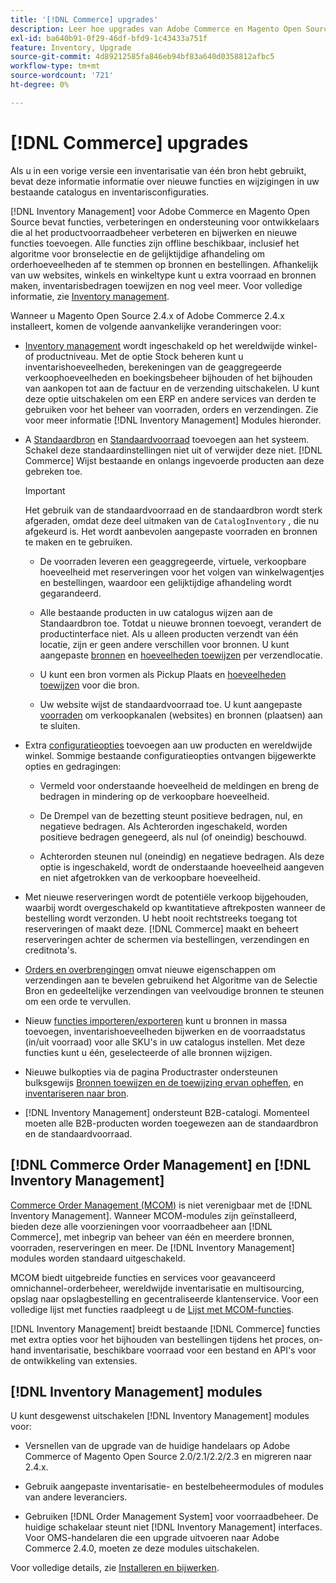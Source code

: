 ```yaml
---
title: '[!DNL Commerce] upgrades'
description: Leer hoe upgrades van Adobe Commerce en Magento Open Source gevolgen hebben voor catalogus en [!DNL Inventory Management] configuraties.
exl-id: ba640b91-0f29-46df-bfd9-1c43433a751f
feature: Inventory, Upgrade
source-git-commit: 4d89212585fa846eb94bf83a640d0358812afbc5
workflow-type: tm+mt
source-wordcount: '721'
ht-degree: 0%

---
```


# [!DNL Commerce] upgrades

Als u in een vorige versie een inventarisatie van één bron hebt gebruikt, bevat deze informatie informatie over nieuwe functies en wijzigingen in uw bestaande catalogus en inventarisconfiguraties.

[!DNL Inventory Management] voor Adobe Commerce en Magento Open Source bevat functies, verbeteringen en ondersteuning voor ontwikkelaars die al het productvoorraadbeheer verbeteren en bijwerken en nieuwe functies toevoegen. Alle functies zijn offline beschikbaar, inclusief het algoritme voor bronselectie en de gelijktijdige afhandeling om orderhoeveelheden af te stemmen op bronnen en bestellingen. Afhankelijk van uw websites, winkels en winkeltype kunt u extra voorraad en bronnen maken, inventarisbedragen toewijzen en nog veel meer. Voor volledige informatie, zie [Inventory management](introduction.md).

Wanneer u Magento Open Source 2.4.x of Adobe Commerce 2.4.x installeert, komen de volgende aanvankelijke veranderingen voor:

- [Inventory management](enable.md) wordt ingeschakeld op het wereldwijde winkel- of productniveau. Met de optie Stock beheren kunt u inventarishoeveelheden, berekeningen van de geaggregeerde verkoophoeveelheden en boekingsbeheer bijhouden of het bijhouden van aankopen tot aan de factuur en de verzending uitschakelen. U kunt deze optie uitschakelen om een ERP en andere services van derden te gebruiken voor het beheer van voorraden, orders en verzendingen. Zie voor meer informatie [!DNL Inventory Management] Modules hieronder.

- A [Standaardbron](sources-manage.md) en [Standaardvoorraad](stocks-manage.md) toevoegen aan het systeem. Schakel deze standaardinstellingen niet uit of verwijder deze niet. [!DNL Commerce] Wijst bestaande en onlangs ingevoerde producten aan deze gebreken toe.

  >[!IMPORTANT]
  >
  >Het gebruik van de standaardvoorraad en de standaardbron wordt sterk afgeraden, omdat deze deel uitmaken van de `CatalogInventory` , die nu afgekeurd is. Het wordt aanbevolen aangepaste voorraden en bronnen te maken en te gebruiken.

   - De voorraden leveren een geaggregeerde, virtuele, verkoopbare hoeveelheid met reserveringen voor het volgen van winkelwagentjes en bestellingen, waardoor een gelijktijdige afhandeling wordt gegarandeerd.

   - Alle bestaande producten in uw catalogus wijzen aan de Standaardbron toe. Totdat u nieuwe bronnen toevoegt, verandert de productinterface niet. Als u alleen producten verzendt van één locatie, zijn er geen andere verschillen voor bronnen. U kunt aangepaste [bronnen](sources-add.md) en [hoeveelheden toewijzen](quantities-manage.md) per verzendlocatie.

   - U kunt een bron vormen als Pickup Plaats en [hoeveelheden toewijzen](quantities-manage.md) voor die bron.

   - Uw website wijst de standaardvoorraad toe. U kunt aangepaste [voorraden](stocks-add.md) om verkoopkanalen (websites) en bronnen (plaatsen) aan te sluiten.

- Extra [configuratieopties](configuration.md) toevoegen aan uw producten en wereldwijde winkel. Sommige bestaande configuratieopties ontvangen bijgewerkte opties en gedragingen:

   - Vermeld voor onderstaande hoeveelheid de meldingen en breng de bedragen in mindering op de verkoopbare hoeveelheid.

   - De Drempel van de bezetting steunt positieve bedragen, nul, en negatieve bedragen. Als Achterorden ingeschakeld, worden positieve bedragen genegeerd, als nul (of oneindig) beschouwd.

   - Achterorden steunen nul (oneindig) en negatieve bedragen. Als deze optie is ingeschakeld, wordt de onderstaande hoeveelheid aangeven en niet afgetrokken van de verkoopbare hoeveelheid.

- Met nieuwe reserveringen wordt de potentiële verkoop bijgehouden, waarbij wordt overgeschakeld op kwantitatieve aftrekposten wanneer de bestelling wordt verzonden. U hebt nooit rechtstreeks toegang tot reserveringen of maakt deze. [!DNL Commerce] maakt en beheert reserveringen achter de schermen via bestellingen, verzendingen en creditnota&#39;s.

- [Orders en overbrengingen](shipments.md) omvat nieuwe eigenschappen om verzendingen aan te bevelen gebruikend het Algoritme van de Selectie Bron en gedeeltelijke verzendingen van veelvoudige bronnen te steunen om een orde te vervullen.

- Nieuw [functies importeren/exporteren](inventory-import-export.md) kunt u bronnen in massa toevoegen, inventarishoeveelheden bijwerken en de voorraadstatus (in/uit voorraad) voor alle SKU&#39;s in uw catalogus instellen. Met deze functies kunt u één, geselecteerde of alle bronnen wijzigen.

- Nieuwe bulkopties via de pagina Productraster ondersteunen bulksgewijs [Bronnen toewijzen en de toewijzing ervan opheffen](bulk-assignment.md), en [inventariseren naar bron](inventory-transfer.md).

- [!DNL Inventory Management] ondersteunt B2B-catalogi. Momenteel moeten alle B2B-producten worden toegewezen aan de standaardbron en de standaardvoorraad.

## [!DNL Commerce Order Management] en [!DNL Inventory Management]

[Commerce Order Management (MCOM)][1] is niet verenigbaar met de [!DNL Inventory Management]. Wanneer MCOM-modules zijn geïnstalleerd, bieden deze alle voorzieningen voor voorraadbeheer aan [!DNL Commerce], met inbegrip van beheer van één en meerdere bronnen, voorraden, reserveringen en meer. De [!DNL Inventory Management] modules worden standaard uitgeschakeld.

MCOM biedt uitgebreide functies en services voor geavanceerd omnichannel-orderbeheer, wereldwijde inventarisatie en multisourcing, opslag naar opslagbestelling en gecentraliseerde klantenservice. Voor een volledige lijst met functies raadpleegt u de [Lijst met MCOM-functies][2].

[!DNL Inventory Management] breidt bestaande [!DNL Commerce] functies met extra opties voor het bijhouden van bestellingen tijdens het proces, on-hand inventarisatie, beschikbare voorraad voor een bestand en API&#39;s voor de ontwikkeling van extensies.

## [!DNL Inventory Management] modules

U kunt desgewenst uitschakelen [!DNL Inventory Management] modules voor:

- Versnellen van de upgrade van de huidige handelaars op Adobe Commerce of Magento Open Source 2.0/2.1/2.2/2.3 en migreren naar 2.4.x.

- Gebruik aangepaste inventarisatie- en bestelbeheermodules of modules van andere leveranciers.

- Gebruiken [!DNL Order Management System] voor voorraadbeheer. De huidige schakelaar steunt niet [!DNL Inventory Management] interfaces. Voor OMS-handelaren die een upgrade uitvoeren naar Adobe Commerce 2.4.0, moeten ze deze modules uitschakelen.

Voor volledige details, zie [Installeren en bijwerken](install-update.md).

[1]: https://omsdocs.magento.com/
[2]: https://omsdocs.magento.com/en/getting-started/feature-list/
